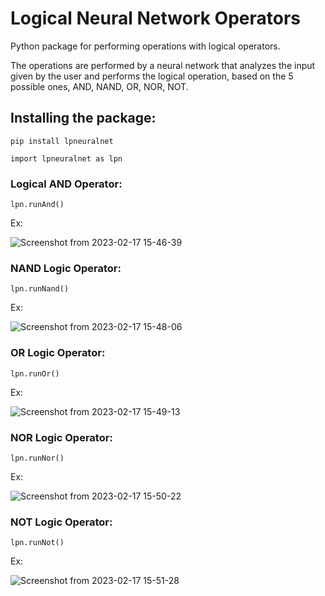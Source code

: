 # Logical Neural Network Operators

Python package for performing operations with logical operators.

The operations are performed by a neural network that analyzes the input given by the user and performs the logical operation, based on the 5 possible ones, AND, NAND, OR, NOR, NOT.

## Installing the package:
 ```pip install lpneuralnet```
 
 ```import lpneuralnet as lpn```

### Logical AND Operator:
```lpn.runAnd()```

Ex:

![Screenshot from 2023-02-17 15-46-39](https://user-images.githubusercontent.com/86479444/219758166-58c9598e-11c6-403e-985c-ed91eb3e5c0e.png)

### NAND Logic Operator:
```lpn.runNand()```

Ex:

![Screenshot from 2023-02-17 15-48-06](https://user-images.githubusercontent.com/86479444/219758426-c4a2b89b-6e8c-422c-807d-ed5d3bb51df4.png)

### OR Logic Operator:
```lpn.runOr()```

Ex:

![Screenshot from 2023-02-17 15-49-13](https://user-images.githubusercontent.com/86479444/219758620-fbbc1e98-d9df-4161-8ec0-865d8b6ed16f.png)

### NOR Logic Operator:
```lpn.runNor()```

Ex:

![Screenshot from 2023-02-17 15-50-22](https://user-images.githubusercontent.com/86479444/219758813-a2514e2a-3b61-46cd-8f3b-94c6e768f159.png)

### NOT Logic Operator:
```lpn.runNot()```

Ex:

![Screenshot from 2023-02-17 15-51-28](https://user-images.githubusercontent.com/86479444/219759009-e6ed240f-cac0-4531-944a-402f602d9304.png)
